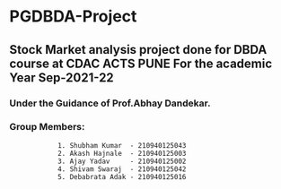 # PGDBDA-Project
## Stock Market analysis project done for DBDA course at CDAC ACTS PUNE For the academic Year Sep-2021-22
### Under the Guidance of Prof.Abhay Dandekar.
### Group Members:
                1. Shubham Kumar  - 210940125043
                2. Akash Hajnale  - 210940125003
                3. Ajay Yadav     - 210940125002
                4. Shivam Swaraj  - 210940125042
                5. Debabrata Adak - 210940125016
                
